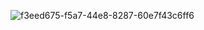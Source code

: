 ![f3eed675-f5a7-44e8-8287-60e7f43c6ff6](https://github.com/adarshxs/adarshxs/assets/114558126/755e55fe-dd0d-4a1a-8aad-a2dca4015855)


<!--
**adarshxs/adarshxs** is a ✨ _special_ ✨ repository because its `README.md` (this file) appears on your GitHub profile.

Here are some ideas to get you started:

- 🔭 I’m currently working on ...
- 🌱 I’m currently learning ...
- 👯 I’m looking to collaborate on ...
- 🤔 I’m looking for help with ...
- 💬 Ask me about ...
- 📫 How to reach me: ...
- 😄 Pronouns: ...
- ⚡ Fun fact: ...
-->
